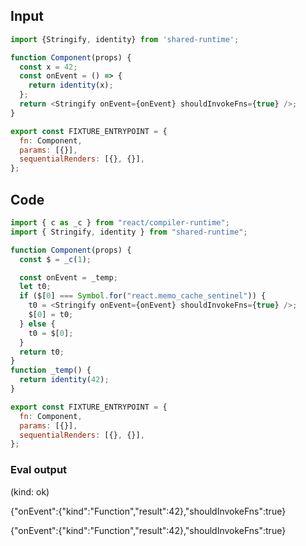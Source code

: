 
## Input

```javascript
import {Stringify, identity} from 'shared-runtime';

function Component(props) {
  const x = 42;
  const onEvent = () => {
    return identity(x);
  };
  return <Stringify onEvent={onEvent} shouldInvokeFns={true} />;
}

export const FIXTURE_ENTRYPOINT = {
  fn: Component,
  params: [{}],
  sequentialRenders: [{}, {}],
};

```

## Code

```javascript
import { c as _c } from "react/compiler-runtime";
import { Stringify, identity } from "shared-runtime";

function Component(props) {
  const $ = _c(1);

  const onEvent = _temp;
  let t0;
  if ($[0] === Symbol.for("react.memo_cache_sentinel")) {
    t0 = <Stringify onEvent={onEvent} shouldInvokeFns={true} />;
    $[0] = t0;
  } else {
    t0 = $[0];
  }
  return t0;
}
function _temp() {
  return identity(42);
}

export const FIXTURE_ENTRYPOINT = {
  fn: Component,
  params: [{}],
  sequentialRenders: [{}, {}],
};

```
      
### Eval output
(kind: ok) <div>{"onEvent":{"kind":"Function","result":42},"shouldInvokeFns":true}</div>
<div>{"onEvent":{"kind":"Function","result":42},"shouldInvokeFns":true}</div>